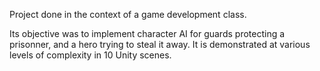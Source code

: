 Project done in the context of a game development class.

Its objective was to implement character AI for guards protecting a prisonner, and a hero trying to steal it away. It is demonstrated at various levels of complexity in 10 Unity scenes.

